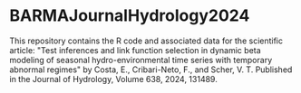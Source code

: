 # BARMAJournalHydrology2024
This repository contains the R code and associated data for the scientific article:  "Test inferences and link function selection in dynamic beta modeling of seasonal hydro-environmental time series with temporary abnormal regimes" by Costa, E., Cribari-Neto, F., and Scher, V. T. Published in the Journal of Hydrology, Volume 638, 2024, 131489.
